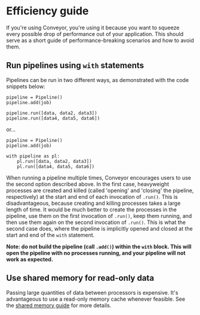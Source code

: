 # Efficiency guide

If you're using Conveyor, you're using it because you want to squeeze every
possible drop of performance out of your application. This should serve as a
short guide of performance-breaking scenarios and how to avoid them.

## Run pipelines using `with` statements
Pipelines can be run in two different ways, as demonstrated with the code
snippets below:

```python3
pipeline = Pipeline()
pipeline.add(job)

pipeline.run([data, data2, data3])
pipeline.run([data4, data5, data6])
```

or...

```python3
pipeline = Pipeline()
pipeline.add(job)

with pipeline as pl:
    pl.run([data, data2, data3])
    pl.run([data4, data5, data6])
```

When running a pipeline multiple times, Conveyor encourages users to use the
second option described above. In the first case, heavyweight processes are
created and killed (called 'opening' and 'closing' the pipeline, respectively)
at the start and end of each invocation of `.run()`. This is disadvantageous,
because creating and killing processes takes a large length of time. It would
be much better to create the processes in the pipeline, use them on the first
invocation of `.run()`, keep them running, and then use them again on the
second invocation of `.run()`. This is what the second case does, where the
pipeline is implicitly opened and closed at the start and end of the `with`
statement.

__Note: do not build the pipeline (call `.add()`) within the
`with` block. This will open the pipeline with no processes running, and your
pipeline will not work as expected.__

## Use shared memory for read-only data
Passing large quantities of data between processors is expensive. It's
advantageous to use a read-only memory cache whenever feasible. See the
[shared memory guide](shared_memory.md) for more details.
